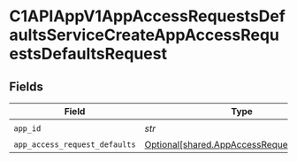# C1APIAppV1AppAccessRequestsDefaultsServiceCreateAppAccessRequestsDefaultsRequest


## Fields

| Field                                                                                          | Type                                                                                           | Required                                                                                       | Description                                                                                    |
| ---------------------------------------------------------------------------------------------- | ---------------------------------------------------------------------------------------------- | ---------------------------------------------------------------------------------------------- | ---------------------------------------------------------------------------------------------- |
| `app_id`                                                                                       | *str*                                                                                          | :heavy_check_mark:                                                                             | N/A                                                                                            |
| `app_access_request_defaults`                                                                  | [Optional[shared.AppAccessRequestDefaults1]](../../models/shared/appaccessrequestdefaults1.md) | :heavy_minus_sign:                                                                             | N/A                                                                                            |